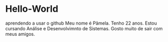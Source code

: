 # Hello-World
aprendendo a usar o github
Meu nome é Pâmela. Tenho 22 anos. Estou cursando Análise e  Desenvolvimnto de Sistemas. Gosto muito de sair com meus amigos.
